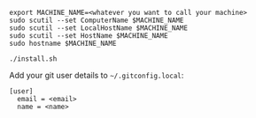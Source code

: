 ```
export MACHINE_NAME=<whatever you want to call your machine>
sudo scutil --set ComputerName $MACHINE_NAME
sudo scutil --set LocalHostName $MACHINE_NAME
sudo scutil --set HostName $MACHINE_NAME
sudo hostname $MACHINE_NAME

./install.sh
```

Add your git user details to `~/.gitconfig.local`:

```
[user]
  email = <email>
  name = <name>
```
